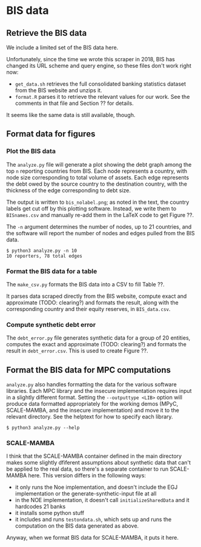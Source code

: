 # BIS data

## Retrieve the BIS data
We include a limited set of the BIS data here. 

Unfortunately, since the time we wrote this scraper in 2018, BIS has changed its URL scheme and query engine, so these files don't work right now:
- `get_data.sh` retrieves the full consolidated banking statistics dataset from the BIS website and unzips it.
- `format.R` parses it to retrieve the relevant values for our work. See the comments in that file and Section ?? for details.

It seems like the same data is still available, though.

## Format data for figures

### Plot the BIS data 
The `analyze.py` file will generate a plot showing the debt graph among the top `n` reporting countries from BIS.
Each node represents a country, with node size corresponding to total volume of assets.
Each edge represents the debt owed by the source country to the destination country, with the thickness of the edge corresponding to debt size.

The output is written to `bis_nolabel.png`; as noted in the text, the country labels get cut off by this plotting software. Instead, we write them to `BISnames.csv` and manually re-add them in the LaTeX code to get Figure ??.

The `-n` argument determines the number of nodes, up to 21 countries, and the software will report the number of nodes and edges pulled from the BIS data.

```
$ python3 analyze.py -n 10
10 reporters, 78 total edges
```

### Format the BIS data for a table
The `make_csv.py` formats the BIS data into a CSV to fill Table ??.

It parses data scraped directly from the BIS website, compute exact and approximate (TODO: clearing?) and formats the result, along with the corresponding country and their equity reserves, in `BIS_data.csv`.

### Compute synthetic debt error 
The `debt_error.py` file generates synthetic data for a group of 20 entities, computes the exact and approximate (TODO: clearing?) and formats the result in `debt_error.csv`. This is used to create Figure ??.


## Format the BIS data for MPC computations
`analyze.py` also handles formatting the data for the various software libraries.
Each MPC library and the insecure implementation requires input in a slightly different format.
Setting the `--outputtype <LIB>` option will produce data formatted appropriately for the working demos (MPyC, SCALE-MAMBA, and the insecure implementation) and move it to the relevant directory.
See the helptext for how to specify each library.
```
$ python3 analyze.py --help
```

### SCALE-MAMBA
I think that the SCALE-MAMBA container defined in the main directory makes some slightly dfiferent assumptions about synthetic data that can't be applied to the real data, so there's a separate container to run SCALE-MAMBA here. 
This version differs in the following ways:
- it only runs the Noe implementation, and doesn't include the EGJ implementation or the generate-synthetic-input file at all
- in the NOE implementation, it doesn't call `initializeSharedData` and it hardcodes 21 banks
- it installs some python stuff
- it includes and runs `testondata.sh`, which sets up and runs the computation on the BIS data generated as above.

Anyway, when we format BIS data for SCALE-MAMBA, it puts it here.